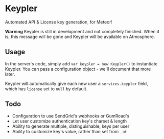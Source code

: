 # Keypler

Automated API & License key generation, for Meteor!

**Warning** Keypler is still in development and not completely finished. When it is, this message will be gone and Keypler will be available on Atmosphere.

## Usage

In the server's code, simply add `var keypler = new Keypler()` to instantiate Keypler. You can pass a configuration object - we'll document that more later.

Keypler will automatically give each new user a `services.keypler` field, which has `license` set to `null` by default.

## Todo

* Configuration to use SendGrid's webhooks or GumRoad's
* Let user customize authentication key's charset & length
* Ability to generate multiple, distinguishable, keys per user
* Ability to customize key's value, rather than set from `_id`